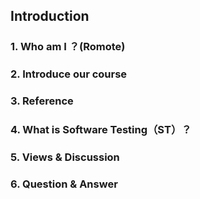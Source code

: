 ## Introduction

### 1. Who am I ？(Romote)

### 2. Introduce our course

### 3. Reference

### 4. What is Software Testing（ST）？

### 5. Views & Discussion

### 6. Question & Answer



